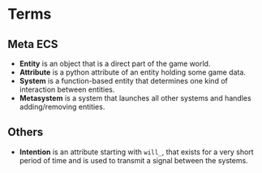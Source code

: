 # Terms

## Meta ECS

- **Entity** is an object that is a direct part of the game world.
- **Attribute** is a python attribute of an entity holding some game data.
- **System** is a function-based entity that determines one kind of interaction between entities.
- **Metasystem** is a system that launches all other systems and handles adding/removing entities.

## Others

- **Intention** is an attribute starting with `will_`, that exists for a very short period of time and is used to transmit a signal between the systems.
